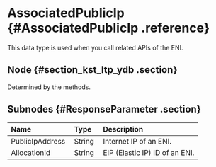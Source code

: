 # AssociatedPublicIp {#AssociatedPublicIp .reference}

This data type is used when you call related APIs of the ENI.

## Node {#section_kst_ltp_ydb .section}

Determined by the methods.

## Subnodes {#ResponseParameter .section}

|Name |Type |Description |
|:----|:----|:-----------|
|PublicIpAddress |String |Internet IP of an ENI.|
|AllocationId |String |EIP \(Elastic IP\) ID of an ENI.|

